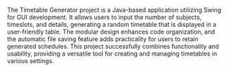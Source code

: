 The Timetable Generator project is a Java-based application utilizing Swing for GUI development. It allows users to input the number of subjects, timeslots, and details, generating a random timetable that is displayed in a user-friendly table. The modular design enhances code organization, and the automatic file saving feature adds practicality for users to retain generated schedules. This project successfully combines functionality and usability, 
providing a versatile tool for creating and managing timetables in various settings. 
